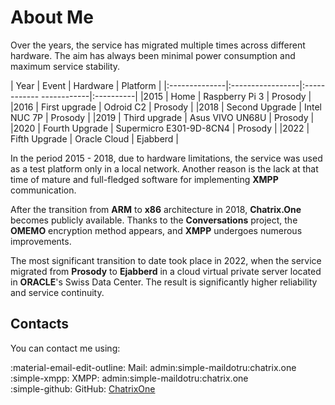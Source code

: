 # About Me

Over the years, the service has migrated multiple times across different hardware. The aim has always been minimal power consumption and maximum service stability.

| Year | Event | Hardware | Platform |
|:--------------|:-----------------|:------------ ------------|:----------|
|2015 | Home | Raspberry Pi 3 | Prosody |
|2016 | First upgrade | Odroid C2 | Prosody |
|2018 | Second Upgrade | Intel NUC 7P | Prosody |
|2019 | Third upgrade | Asus VIVO UN68U | Prosody |
|2020 | Fourth Upgrade | Supermicro E301-9D-8CN4 | Prosody |
|2022 | Fifth Upgrade | Oracle Cloud | Ejabberd |

In the period 2015 - 2018, due to hardware limitations, the service was used as a test platform only in a local network. Another reason is the lack at that time of mature and full-fledged software for implementing **XMPP** communication.

After the transition from **ARM** to **x86** architecture in 2018, **Chatrix.One** becomes publicly available. Thanks to the **Conversations** project, the **OMEMO** encryption method appears, and **XMPP** undergoes numerous improvements.

The most significant transition to date took place in 2022, when the service migrated from **Prosody** to **Ejabberd** in a cloud virtual private server located in **ORACLE**'s Swiss Data Center. The result is significantly higher reliability and service continuity.

## Contacts

You can contact me using:

:material-email-edit-outline: Mail: admin:simple-maildotru:chatrix.one<br>
:simple-xmpp: XMPP: admin:simple-maildotru:chatrix.one<br>
:simple-github: GitHub: [ChatrixOne](https://github.com/ChatrixOne)